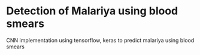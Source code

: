 # Detection of Malariya using blood smears
 CNN implementation using tensorflow, keras to predict malariya using blood smears
